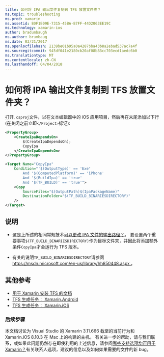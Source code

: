 ```yaml
---
title: 如何将 IPA 输出文件复制到 TFS 放置文件夹？
ms.topic: troubleshooting
ms.prod: xamarin
ms.assetid: B0F1E09E-7315-45BA-B7FF-44D2063EE19C
ms.technology: xamarin-ios
author: bradumbaugh
ms.author: brumbaug
ms.date: 03/21/2017
ms.openlocfilehash: 2139be01b95a0a4287bba43b8a2ebad537ac7a4f
ms.sourcegitcommit: 945df041e2180cb20af08b83cc703ecd1aedc6b0
ms.translationtype: MT
ms.contentlocale: zh-CN
ms.lasthandoff: 04/04/2018
---
```

# <a name="how-can-i-copy-ipa-output-files-to-the-tfs-drop-folder"></a>如何将 IPA 输出文件复制到 TFS 放置文件夹？

打开`.csproj`文件，以在文本编辑器中的 iOS 应用项目，然后再在末尾添加以下行 (在关闭之前立即`</Project>`标记):

```xml
<PropertyGroup>
    <CreateIpaDependsOn>
        $(CreateIpaDependsOn);
        CopyIpa
    </CreateIpaDependsOn>
</PropertyGroup>

<Target Name="CopyIpa"
    Condition="'$(OutputType)' == 'Exe'
        And '$(ComputedPlatform)' == 'iPhone'
        And '$(BuildIpa)' == 'true'
        And '$(TF_BUILD)' == 'true'">
    <Copy
        SourceFiles="$(OutputPath)$(IpaPackageName)"
        DestinationFolder="$(TF_BUILD_BINARIESDIRECTORY)"
    />
</Target>
```

## <a name="notes"></a>说明

-   这是上所述的相同常规技术[可以更改 IPA 文件的输出路径？](~/ios/troubleshooting/questions/ipa-output-path.md)。 要设置两个重要事项`$(TF_BUILD_BINARIESDIRECTORY)`作为目标文件夹，并因此将添加额外条件`CopyIpa`才会运行为 TFS 版本。

-   有关的说明`TF_BUILD_BINARIESDIRECTORY`请参阅[ https://msdn.microsoft.com/en-us/library/hh850448.aspx ](https://msdn.microsoft.com/en-us/library/hh850448.aspx)。

## <a name="additional-references"></a>其他参考

- [用于 Xamarin 安装 TFS 的文档](https://docs.microsoft.com/vsts/tfvc/overview)
- [TFS 生成任务： Xamarin.Android](https://docs.microsoft.com/en-us/vsts/build-release/tasks/build/xamarin-android)
- [TFS 生成任务： Xamarin.iOS](https://docs.microsoft.com/en-us/vsts/build-release/tasks/build/xamarin-ios)

### <a name="next-steps"></a>后续步骤
本文档讨论为 Visual Studio 的 Xamarin 3.11.666 截至的当前行为和 Xamarin.iOS 8.10.3 在 Mac 上的构建的主机。 有关进一步的帮助，请与我们联系，或如果此问题仍然存在即使利用的上述信息，请参阅[哪些支持选项均可用于 Xamarin？](~/cross-platform/troubleshooting/support-options.md)有关联系人选项，建议的信息以及如何如果需要的文件的新 bug。 




